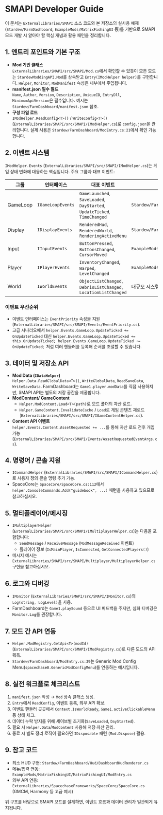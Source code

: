 # SMAPI Developer Guide

이 문서는 `ExternalLibraries/SMAPI` 소스 코드와 본 저장소의 실사용 예제(`Stardew/FarmDashboard`, `ExampleMods/MatrixFishingUI` 등)를 기반으로 SMAPI 모드 개발 시 알아야 할 핵심 개념과 활용 패턴을 정리합니다.

## 1. 엔트리 포인트와 기본 구조

- **Mod 기반 클래스**  
  `ExternalLibraries/SMAPI/src/SMAPI/Mod.cs`에서 확인할 수 있듯이 모든 모드는 `StardewModdingAPI.Mod`를 상속받고 `Entry(IModHelper helper)`를 구현합니다. `Helper`, `Monitor`, `ModManifest` 속성은 내부에서 주입됩니다.
- **manifest.json 필수 필드**  
  `Name`, `Author`, `Version`, `Description`, `UniqueID`, `EntryDll`, `MinimumApiVersion`은 필수입니다. 예시는 `Stardew/FarmDashboard/manifest.json` 참조.
- **구성 파일 로드**  
  `IModHelper.ReadConfig<T>()` / `WriteConfig<T>()` (`ExternalLibraries/SMAPI/src/SMAPI/IModHelper.cs`)로 `config.json`을 관리합니다. 실제 사용은 `Stardew/FarmDashboard/ModEntry.cs:21`에서 확인 가능합니다.

## 2. 이벤트 시스템

`IModHelper.Events` (`ExternalLibraries/SMAPI/src/SMAPI/IModHelper.cs`)는 게임 상태 변화에 대응하는 핵심입니다. 주요 그룹과 대표 이벤트:

| 그룹 | 인터페이스 | 대표 이벤트 | 예제 |
| --- | --- | --- | --- |
| GameLoop | `IGameLoopEvents` | `GameLaunched`, `SaveLoaded`, `DayStarted`, `UpdateTicked`, `TimeChanged` | `Stardew/FarmDashboard/ModEntry.cs:25-42`
| Display | `IDisplayEvents` | `RenderedHud`, `RenderedWorld`, `RenderingActiveMenu` | `Stardew/FarmDashboard/Hud/DashboardHudRenderer.cs:26`
| Input | `IInputEvents` | `ButtonPressed`, `ButtonsChanged`, `CursorMoved` | `ExampleMods/MatrixFishingUI/MatrixFishingUI/ModEntry.cs:46`
| Player | `IPlayerEvents` | `InventoryChanged`, `Warped`, `LevelChanged` | `ExampleMods/MatrixFishingUI/MatrixFishingUI/ModEntry.cs:114`
| World | `IWorldEvents` | `ObjectListChanged`, `DebrisListChanged`, `LocationListChanged` | 대규모 시스템 모드에서 활용

### 이벤트 우선순위
- 이벤트 인터페이스는 `EventPriority` 속성을 지원 (`ExternalLibraries/SMAPI/src/SMAPI/Events/EventPriority.cs`).  
- 고급 시나리오에서 `helper.Events.GameLoop.UpdateTicked += OnUpdateTicked` 대신 `helper.Events.GameLoop.UpdateTicked += this.OnUpdateTicked; helper.Events.GameLoop.UpdateTicked += OnUpdateTicked;` 처럼 여러 핸들러를 등록해 순서를 조절할 수 있습니다.

## 3. 데이터 및 저장소 API

- **Mod Data (`IDataHelper`)**  
  `Helper.Data.ReadGlobalData<T>()`, `WriteGlobalData`, `ReadSaveData`, `WriteSaveData`. FarmDashboard는 `Game1.player.modData`를 직접 사용하지만, SMAPI API는 별도의 저장 공간을 제공합니다.
- **ModContent/ GameContent**  
  - `Helper.ModContent.Load<T>(path)`로 모드 폴더의 자산 로드.  
  - `Helper.GameContent.InvalidateCache` / `Load`로 게임 콘텐츠 재로드 (`ExternalLibraries/SMAPI/src/SMAPI/IGameContentHelper.cs`).
- **Content API 이벤트**  
  `helper.Events.Content.AssetRequested += ...`를 통해 자산 로드 전후 개입 가능 (`ExternalLibraries/SMAPI/src/SMAPI/Events/AssetRequestedEventArgs.cs`).

## 4. 명령어 / 콘솔 지원

- `ICommandHelper` (`ExternalLibraries/SMAPI/src/SMAPI/ICommandHelper.cs`)로 사용자 정의 콘솔 명령 추가 가능.
- SpaceCore는 `SpaceCore/SpaceCore.cs:112`에서 `helper.ConsoleCommands.Add("guidebook", ...)` 패턴을 사용하고 있으므로 참고하십시오.

## 5. 멀티플레이어/메시징

- `IMultiplayerHelper` (`ExternalLibraries/SMAPI/src/SMAPI/IMultiplayerHelper.cs`)는 다음을 포함합니다:
  - `SendMessage` / `ReceiveMessage` (`ModMessageReceived` 이벤트)  
  - 플레이어 정보 (`IsMainPlayer`, `IsConnected`, `GetConnectedPlayers()`)
- 메시지 예시는 `ExternalLibraries/SMAPI/src/SMAPI/Multiplayer/MultiplayerHelper.cs` 구현을 참고하십시오.

## 6. 로그와 디버깅

- `IMonitor` (`ExternalLibraries/SMAPI/src/SMAPI/IMonitor.cs`)의 `Log(string, LogLevel)`을 사용.  
- FarmDashboard는 `Game1.playSound` 등으로 UI 피드백을 주지만, 심화 디버깅은 `Monitor.Log`를 권장합니다.

## 7. 모드 간 API 연동

- `Helper.ModRegistry.GetApi<T>(modId)` (`ExternalLibraries/SMAPI/src/SMAPI/IModRegistry.cs`)로 다른 모드의 API 획득.  
- `Stardew/FarmDashboard/ModEntry.cs:39`는 Generic Mod Config Menu(`spacechase0.GenericModConfigMenu`)를 연동하는 예시입니다.

## 8. 실전 워크플로 체크리스트

1. `manifest.json` 작성 → `Mod` 상속 클래스 생성.  
2. `Entry`에서 `ReadConfig`, 이벤트 등록, 외부 API 확보.  
3. 이벤트 핸들러 곳곳에서 `Context.IsWorldReady`, `Game1.activeClickableMenu` 등 상태 체크.  
4. 데이터 누락 방지를 위해 세이브별 초기화(`SaveLoaded`, `DayStarted`).  
5. 필요 시 `Helper.Data`/`ModContent` 사용해 저장·자산 관리.  
6. 종료 시 별도 정리 로직이 필요하면 `IDisposable` 패턴 (`Mod.Dispose`) 활용.

## 9. 참고 코드

- 최소 HUD 구현: `Stardew/FarmDashboard/Hud/DashboardHudRenderer.cs`
- 메뉴/입력 연동: `ExampleMods/MatrixFishingUI/MatrixFishingUI/ModEntry.cs`
- 외부 API 연동: `ExternalLibraries/SpacechaseFrameworks/SpaceCore/SpaceCore.cs` (GMCM, Harmony 등 고급 예시)

위 구조를 바탕으로 SMAPI 모드를 설계하면, 이벤트 흐름과 데이터 관리가 일관되게 유지됩니다.
